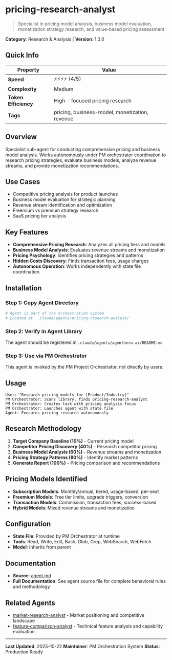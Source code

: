 # pricing-research-analyst

> Specialist in pricing model analysis, business model evaluation, monetization strategy research, and value-based pricing assessment

**Category**: Research & Analysis | **Version**: 1.0.0

## Quick Info

| Property | Value |
|----------|-------|
| **Speed** | ⚡⚡⚡⚡ (4/5) |
| **Complexity** | Medium |
| **Token Efficiency** | High - focused pricing research |
| **Tags** | pricing, business-model, monetization, revenue |

## Overview

Specialist sub-agent for conducting comprehensive pricing and business model analysis. Works autonomously under PM orchestrator coordination to research pricing strategies, evaluate business models, analyze revenue streams, and provide monetization recommendations.

## Use Cases

- Competitive pricing analysis for product launches
- Business model evaluation for strategic planning
- Revenue stream identification and optimization
- Freemium vs premium strategy research
- SaaS pricing tier analysis

## Key Features

- **Comprehensive Pricing Research**: Analyzes all pricing tiers and models
- **Business Model Analysis**: Evaluates revenue streams and monetization
- **Pricing Psychology**: Identifies pricing strategies and patterns
- **Hidden Costs Discovery**: Finds transaction fees, usage charges
- **Autonomous Operation**: Works independently with state file coordination

## Installation

### Step 1: Copy Agent Directory

```bash
# Agent is part of the orchestration system
# Located at: .claude/agents/pricing-research-analyst/
```

### Step 2: Verify in Agent Library

The agent should be registered in `.claude/agents/agenthero-ai/README.md`

### Step 3: Use via PM Orchestrator

This agent is invoked by the PM Project Orchestrator, not directly by users.

## Usage

```
User: "Research pricing models for [Product/Industry]"
PM Orchestrator: Scans library, finds pricing-research-analyst
PM Orchestrator: Creates task with pricing analysis focus
PM Orchestrator: Launches agent with state file
Agent: Executes pricing research autonomously
```

## Research Methodology

1. **Target Company Baseline (10%)** - Current pricing model
2. **Competitor Pricing Discovery (40%)** - Research competitor pricing
3. **Business Model Analysis (60%)** - Revenue streams and monetization
4. **Pricing Strategy Patterns (80%)** - Identify market patterns
5. **Generate Report (100%)** - Pricing comparison and recommendations

## Pricing Models Identified

- **Subscription Models**: Monthly/annual, tiered, usage-based, per-seat
- **Freemium Models**: Free tier limits, upgrade triggers, conversion
- **Transaction Models**: Commission, transaction fees, success-based
- **Hybrid Models**: Mixed revenue streams and monetization

## Configuration

- **State File**: Provided by PM Orchestrator at runtime
- **Tools**: Read, Write, Edit, Bash, Glob, Grep, WebSearch, WebFetch
- **Model**: Inherits from parent

## Documentation

- **Source**: [agent.md](agent.md)
- **Full Documentation**: See agent source file for complete behavioral rules and methodology

## Related Agents

- [market-research-analyst](../market-research-analyst/README.md) - Market positioning and competitive landscape
- [feature-comparison-analyst](../feature-comparison-analyst/README.md) - Technical feature analysis and capability evaluation

---

**Last Updated**: 2025-10-22
**Maintainer**: PM Orchestration System
**Status**: Production Ready
